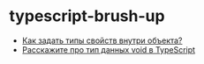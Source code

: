 # typescript-brush-up

- [Как задать типы свойств внутри объекта?](questions/1.ts)
- [Расскажите про тип данных void в TypeScript](questions/2.ts)
